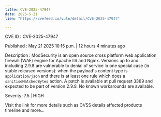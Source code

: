 ```yaml
---
title: CVE-2025-47947
date: 2025-5-21
lien: "https://cvefeed.io/vuln/detail/CVE-2025-47947"

---
```


CVE ID : CVE-2025-47947

Published :  May 21
2025
10:15 p.m. | 12 hours
4 minutes ago

Description : ModSecurity is an open source
cross platform web application firewall (WAF) engine for Apache
IIS and Nginx. Versions up to and including 2.9.8 are vulnerable to denial of service in one special case (in stable released versions): when the payload's content type is `application/json`
and there is at least one rule which does a `sanitiseMatchedBytes` action. A patch is available at pull request 3389 and expected to be part of version 2.9.9. No known workarounds are available.

Severity: 7.5 | HIGH

Visit the link for more details
such as CVSS details
affected products
timeline
and more...
